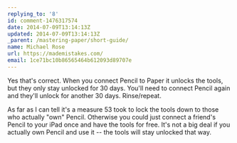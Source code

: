 ```yaml
---
replying_to: '8'
id: comment-1476317574
date: 2014-07-09T13:14:13Z
updated: 2014-07-09T13:14:13Z
_parent: /mastering-paper/short-guide/
name: Michael Rose
url: https://mademistakes.com/
email: 1ce71bc10b86565464b612093d89707e
---
```


Yes that's correct. When you connect Pencil to Paper it unlocks the tools,
but they only stay unlocked for 30 days. You'll need to connect Pencil again and
they'll unlock for another 30 days. Rinse/repeat.

As far as I can tell it's
a measure 53 took to lock the tools down to those who actually "own" Pencil. Otherwise
you could just connect a friend's Pencil to your iPad once and have the tools for
free. It's not a big deal if you actually own Pencil and use it -- the tools will
stay unlocked that way.
